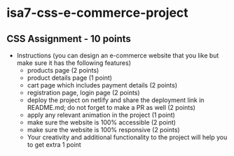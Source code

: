 # isa7-css-e-commerce-project

## CSS Assignment - 10 points

- Instructions (you can design an e-commerce website that you like but make sure it has the following features)
  - products page (2 points)
  - product details page (1 point)
  - cart page which includes payment details (2 points)
  - registration page, login page (2 points)
  - deploy the project on netlify and share the deployment link in README.md; do not forget to make a PR as well (2 points)
  - apply any relevant animation in the project (1 point)
  - make sure the website is 100% accessible (2 point)
  - make sure the website is 100% responsive (2 points)
  - Your creativity and additional functionality to the project will help you to get extra 1 point

